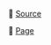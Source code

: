 :electric_plug: [Source](http://github.com/channprj/wiki.chann.kr-source)

:memo: [Page](http://wiki.chann.kr)

